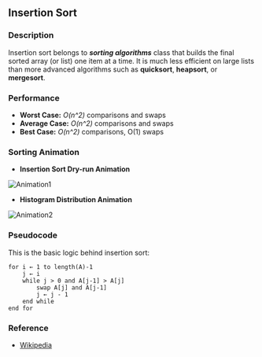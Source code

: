 ## Insertion Sort

### Description

Insertion sort belongs to ***sorting algorithms*** class that builds the final sorted array (or list) one item at a time. It is much less efficient on large lists than more advanced algorithms such as **quicksort**, **heapsort**, or **mergesort**.

### Performance

- **Worst Case:** *O(n^2)* comparisons and swaps 
- **Average Case:** *O(n^2)* comparisons and swaps
- **Best Case:** *O(n^2)* comparisons, O(1) swaps

### Sorting Animation

- **Insertion Sort Dry-run Animation**

![Animation1](https://upload.wikimedia.org/wikipedia/commons/0/0f/Insertion-sort-example-300px.gif)

- **Histogram Distribution Animation**

![Animation2](https://upload.wikimedia.org/wikipedia/commons/4/42/Insertion_sort.gif)

### Pseudocode

This is the basic logic behind insertion sort:

```
for i ← 1 to length(A)-1
    j ← i
    while j > 0 and A[j-1] > A[j]
        swap A[j] and A[j-1]
        j ← j - 1
    end while
end for
```

### Reference

- [Wikipedia](https://en.wikipedia.org/wiki/Insertion_sort)
